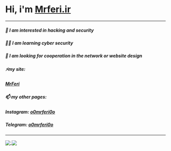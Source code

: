 # Hi, i'm [Mrferi.ir](https://mrferi.ir)
---
##### 🔰 I am interested in **hacking** and **security** 
##### 🧑‍💻 I am learning **cyber security** 
##### 💞️ I am looking for cooperation in the network or website design 
##### ⚡my site:
#####   [MrFeri](https://mrferi.ir)
##### 📫 my other pages:
#####   **Instagram:** [o0mrferi0o](https://instagram.com/https.mrferi)
#####   **Telegram:** [o0mrferi0o](https://t.me/httpsMrferi) 

---
<a href="https://github.com/httpsMrferi">
  <img align="center" justify-content="space-between" src="https://github-readme-stats.vercel.app/api?username=httpsMrferi&hide=contribs&theme=dark" />
</a>

<a href="https://github.com/httpsMrferi">
  <img align="center" justify-content="space-between" src="https://github-readme-stats.vercel.app/api/top-langs/?username=httpsMrferi&layout=compact&theme=dark" />
</a>
